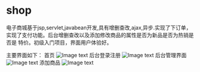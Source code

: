 # shop
电子商城基于jsp,servlet,javabean开发,具有增删查改,ajax,异步.实现了下订单，实现了支付功能。后台增删查改以及添加修改商品的属性是否为新品是否为热销是否是
特价。初级入门项目，界面用户体验好。

主要界面如下：
首页
![Image text](https://github.com/gb1998/shop/blob/master/WebContent/images/%E7%95%8C%E9%9D%A2%E6%88%AA%E5%9B%BE/%E9%A6%96%E9%A1%B5.png)
后台登录注册
![Image text](https://github.com/gb1998/shop/blob/master/WebContent/images/%E7%95%8C%E9%9D%A2%E6%88%AA%E5%9B%BE/%E6%88%AA%E5%9B%BE%202018-05-17%2020.15.06-fullpage.png)
后台管理界面
![Image text](https://github.com/gb1998/shop/blob/master/WebContent/images/%E7%95%8C%E9%9D%A2%E6%88%AA%E5%9B%BE/%E6%88%AA%E5%9B%BE%202018-05-17%2020.15.26-fullpage.png)
添加商品
![Image text](https://github.com/gb1998/shop/blob/master/WebContent/images/%E7%95%8C%E9%9D%A2%E6%88%AA%E5%9B%BE/%E6%88%AA%E5%9B%BE%202018-05-17%2020.20.53-fullpage.png)
